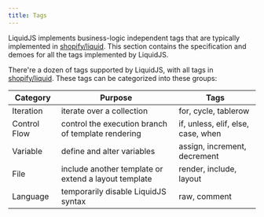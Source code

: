 ```yaml
---
title: Tags
---
```


LiquidJS implements business-logic independent tags that are typically implemented in [shopify/liquid][shopify/liquid]. This section contains the specification and demoes for all the tags implemented by LiquidJS.

There're a dozen of tags supported by LiquidJS, with all tags in [shopify/liquid][shopify/liquid]. These tags can be categorized into these groups:

Category | Purpose | Tags
--- | --- | ---
Iteration | iterate over a collection | for, cycle, tablerow
Control Flow | control the execution branch of template rendering | if, unless, elif, else, case, when
Variable | define and alter variables | assign, increment, decrement
File | include another template or extend a layout template | render, include, layout
Language | temporarily disable LiquidJS syntax | raw, comment

[shopify/liquid]: https://github.com/Shopify/liquid
